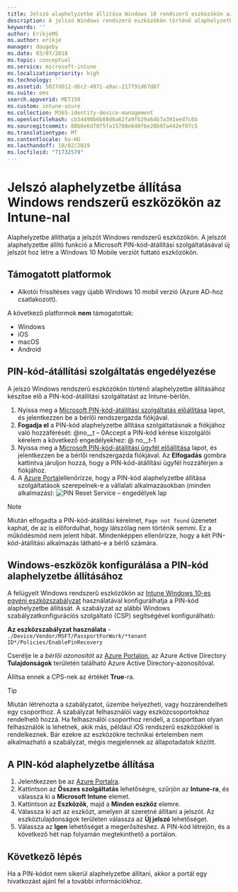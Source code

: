 ```yaml
---
title: Jelszó alaphelyzetbe állítása Windows 10 rendszerű eszközökön az Azure-beli Microsoft Intune-nal | Microsoft Docs
description: A jelszó Windows rendszerű eszközökön történő alaphelyzetbe állításához telepítse a Microsoft PIN-kód-átállítási szolgáltatását és a Microsoft PIN-kód-átállítási ügynököt, hozzon létre eszközszabályzatot az Azure Active Directorybeli azonosító használatával, majd a Microsoft Intune segítségével állítsa alaphelyzetbe a jelszót az Azure Portalon.
keywords: ''
author: ErikjeMS
ms.author: erikje
manager: dougeby
ms.date: 03/07/2018
ms.topic: conceptual
ms.service: microsoft-intune
ms.localizationpriority: high
ms.technology: ''
ms.assetid: 5027d012-d6c2-4971-a9ac-217f91d67d87
ms.suite: ems
search.appverid: MET150
ms.custom: intune-azure
ms.collection: M365-identity-device-management
ms.openlocfilehash: cb34490b6b88d6a62fa9fb29a64b7a391eed7c6b
ms.sourcegitcommit: 88b6e6d70f5fa15708e640f6e20b97a442ef07c5
ms.translationtype: MT
ms.contentlocale: hu-HU
ms.lasthandoff: 10/02/2019
ms.locfileid: "71732579"
---
```

# <a name="reset-the-passcode-on-windows-devices-using-intune"></a>Jelszó alaphelyzetbe állítása Windows rendszerű eszközökön az Intune-nal

Alaphelyzetbe állíthatja a jelszót Windows rendszerű eszközökön. A jelszót alaphelyzetbe állító funkció a Microsoft PIN-kód-átállítási szolgáltatásával új jelszót hoz létre a Windows 10 Mobile verziót futtató eszközökön. 

## <a name="supported-platforms"></a>Támogatott platformok

- Alkotói frissítéses vagy újabb Windows 10 mobil verzió (Azure AD-hoz csatlakozott).

A következő platformok **nem** támogatottak:
- Windows
- iOS
- macOS
- Android

## <a name="authorize-the-pin-reset-services"></a>PIN-kód-átállítási szolgáltatás engedélyezése

A jelszó Windows rendszerű eszközökön történő alaphelyzetbe állításához készítse elő a PIN-kód-átállítási szolgáltatást az Intune-bérlőn.

1. Nyissa meg a [Microsoft PIN-kód-átállítási szolgáltatás előállítása](https://login.windows.net/common/oauth2/authorize?response_type=code&client_id=b8456c59-1230-44c7-a4a2-99b085333e84&resource=https%3A%2F%2Fgraph.windows.net&redirect_uri=https%3A%2F%2Fcred.microsoft.com&state=e9191523-6c2f-4f1d-a4f9-c36f26f89df0&prompt=admin_consent) lapot, és jelentkezzen be a bérlői rendszergazda fiókjával.
2. **Fogadja el** a PIN-kód alaphelyzetbe állítása szolgáltatásnak a fiókjához való hozzáférését: @no__t – 0Accept a PIN-kód kérése kiszolgálói kérelem a következő engedélyekhez: @ no__t-1
3. Nyissa meg a [Microsoft PIN-kód-átállítási ügyfél előállítása](https://login.windows.net/common/oauth2/authorize?response_type=code&client_id=9115dd05-fad5-4f9c-acc7-305d08b1b04e&resource=https%3A%2F%2Fcred.microsoft.com%2F&redirect_uri=ms-appx-web%3A%2F%2FMicrosoft.AAD.BrokerPlugin%2F9115dd05-fad5-4f9c-acc7-305d08b1b04e&state=6765f8c5-f4a7-4029-b667-46a6776ad611&prompt=admin_consent) lapot, és jelentkezzen be a bérlői rendszergazda fiókjával. Az **Elfogadás** gombra kattintva járuljon hozzá, hogy a PIN-kód-átállítási ügyfél hozzáférjen a fiókjához.
4. A [Azure Portal](https://portal.azure.com)ellenőrizze, hogy a PIN-kód alaphelyzetbe állítása szolgáltatások szerepelnek-e a vállalati alkalmazásokban (minden alkalmazás): ![PIN Reset Service – engedélyek lap](./media/device-windows-pin-reset/pin-reset-service-application.png)

> [!NOTE]
> Miután elfogadta a PIN-kód-átállítási kérelmet, `Page not found` üzenetet kaphat, de az is előfordulhat, hogy látszólag nem történik semmi. Ez a működésmód nem jelent hibát. Mindenképpen ellenőrizze, hogy a két PIN-kód-átállítási alkalmazás látható-e a bérlő számára.

## <a name="configure-windows-devices-to-use-pin-reset"></a>Windows-eszközök konfigurálása a PIN-kód alaphelyzetbe állításához

A felügyelt Windows rendszerű eszközökön az [Intune Windows 10-es egyéni eszközszabályzat](../configuration/custom-settings-windows-10.md) használatával konfigurálhatja a PIN-kód alaphelyzetbe állítását. A szabályzat az alábbi Windows szabályzatkonfigurációs szolgáltató (CSP) segítségével konfigurálható:

**Az eszközszabályzat használata** - `./Device/Vendor/MSFT/PassportForWork/*tenant ID*/Policies/EnablePinRecovery`

Cserélje le a *bérlői azonosítót* az [Azure Portalon](https://portal.azure.com), az Azure Active Directory **Tulajdonságok** területén található Azure Active Directory-azonosítóval.

Állítsa ennek a CPS-nek az értékét **True**-ra.

> [!TIP]
> Miután létrehozta a szabályzatot, üzembe helyezheti, vagy hozzárendelheti egy csoporthoz. A szabályzat felhasználói vagy eszközcsoportokhoz rendelhető hozzá. Ha felhasználói csoporthoz rendeli, a csoportban olyan felhasználók is lehetnek, akik más, például iOS rendszerű eszközökkel is rendelkeznek. Bár ezekre az eszközökre technikai értelemben nem alkalmazható a szabályzat, mégis megjelennek az állapotadatok között.

## <a name="reset-the-passcode"></a>A PIN-kód alaphelyzetbe állítása

1. Jelentkezzen be az [Azure Portalra](https://portal.azure.com). 
2. Kattintson az **Összes szolgáltatás** lehetőségre, szűrjön az **Intune-ra**, és válassza ki a **Microsoft Intune** elemet.
3. Kattintson az **Eszközök**, majd a **Minden eszköz** elemre.
4. Válassza ki azt az eszközt, amelyen át szeretné állítani a jelszót. Az eszköztulajdonságok területen válassza az **Új jelszó** lehetőséget.
5. Válassza az **Igen** lehetőséget a megerősítéshez. A PIN-kód létrejön, és a következő hét nap folyamán megtekinthető a portálon.

## <a name="next-step"></a>Következő lépés

Ha a PIN-kódot nem sikerül alaphelyzetbe állítani, akkor a portál egy hivatkozást ajánl fel a további információkhoz.
